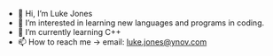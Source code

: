 - 👋 Hi, I’m Luke Jones
- 👀 I’m interested in learning new languages and programs in coding.
- 🌱 I’m currently learning C++
- 📫 How to reach me -> email: luke.jones@ynov.com

